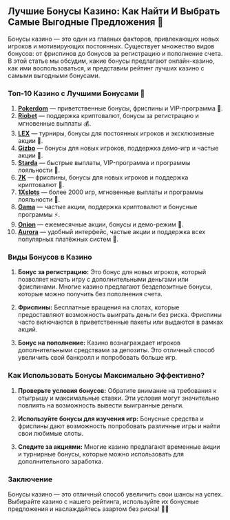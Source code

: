 ## Лучшие Бонусы Казино: Как Найти И Выбрать Самые Выгодные Предложения 🎁

Бонусы казино — это один из главных факторов, привлекающих новых игроков и мотивирующих постоянных. Существует множество видов бонусов: от фриспинов до бонусов за регистрацию и пополнение счета. В этой статье мы обсудим, какие бонусы предлагают онлайн-казино, как ими воспользоваться, и представим рейтинг лучших казино с самыми выгодными бонусами.

### Топ-10 Казино с Лучшими Бонусами 🎲

1. **[Pokerdom](https://brandplay.link/4k77v2yx)** — приветственные бонусы, фриспины и VIP-программа 🎁.
2. **[Riobet](https://brandplay.link/7xBLTPyj)** — поддержка криптовалют, бонусы за регистрацию и мгновенные выплаты 💰.
3. **[LEX](https://brandplay.link/zW4hdDFV)** — турниры, бонусы для постоянных игроков и эксклюзивные акции 🎉.
4. **[Gizbo](https://brandplay.link/bprXw4YV)** — бонусы для новых игроков, поддержка демо-игр и частые акции 🎰.
5. **[Starda](https://brandplay.link/fB7xwRFL)** — быстрые выплаты, VIP-программа и программы лояльности 🎈.
6. **[7K](https://brandplay.link/BvQyFShp)** — фриспины, бонусы для новых игроков и поддержка криптовалют 🎯.
7. **[1Xslots](https://brandplay.link/hSB1khtr)** — более 2000 игр, мгновенные выплаты и программы лояльности 🌟.
8. **[Gama](https://brandplay.link/j6NMKsDz)** — частые акции, поддержка криптовалют и бонусные программы ⚡.
9. **[Onion](https://brandplay.link/zBGRVpQ9)** — ежемесячные акции, бонусы и демо-режим 🎡.
10. **[Aurora](https://10trafic-stat2.com/click/668546556bcc6313411604bd/6766/13032/subaccount)** — удобный интерфейс, частые акции и поддержка всех популярных платёжных систем 💎.

### Виды Бонусов в Казино

1. **Бонус за регистрацию:** Это бонус для новых игроков, который позволяет начать игру с дополнительными деньгами или фриспинами. Многие казино предлагают бездепозитные бонусы, которые можно получить без пополнения счета.
   
2. **Фриспины:** Бесплатные вращения на слотах, которые предоставляют возможность выиграть деньги без риска. Фриспины часто включаются в приветственные пакеты или выдаются в рамках акций.
   
3. **Бонус на пополнение:** Казино вознаграждает игроков дополнительными средствами за депозиты. Это отличный способ увеличить свой банкролл и попробовать больше игр.

### Как Использовать Бонусы Максимально Эффективно?

1. **Проверьте условия бонусов:** Обратите внимание на требования к отыгрышу и максимальные ставки. Эти условия могут значительно повлиять на возможность вывести выигранные деньги.
   
2. **Используйте бонусы для изучения игр:** Бонусные средства и фриспины дают возможность попробовать различные игры и найти свои любимые слоты.
   
3. **Следите за акциями:** Многие казино предлагают временные акции и турнирные бонусы, которые можно использовать для дополнительного заработка.

### Заключение

Бонусы казино — это отличный способ увеличить свои шансы на успех. Выбирайте казино с нашего рейтинга, используйте их бонусные предложения и наслаждайтесь азартом без риска! 🎉💸
